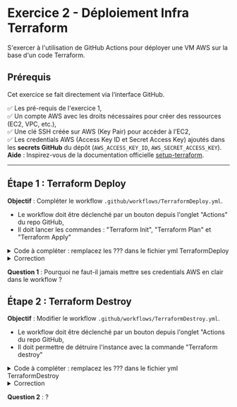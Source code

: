 # Exercice 2 - Déploiement Infra Terraform
S'exercer à l'utilisation de GitHub Actions pour déployer une VM AWS sur la base d'un code Terraform. 

## Prérequis
Cet exercice se fait directement via l’interface GitHub.

✅ Les pré-requis de l'exercice 1,  
✅ Un compte AWS avec les droits nécessaires pour créer des ressources (EC2, VPC, etc.),  
✅ Une clé SSH créée sur AWS (Key Pair) pour accéder à l’EC2,  
✅ Les credentials AWS (Access Key ID et Secret Access Key) ajoutés dans les **secrets GitHub** du dépôt (`AWS_ACCESS_KEY_ID`, `AWS_SECRET_ACCESS_KEY`).   
**Aide** : Inspirez-vous de la documentation officielle [setup-terraform](https://github.com/hashicorp/setup-terraform).

---

## Étape 1 : Terraform Deploy
**Objectif** : Compléter le workflow `.github/workflows/TerraformDeploy.yml`. 
- Le workflow doit être déclenché par un bouton depuis l'onglet "Actions" du repo GitHub,
- Il doit lancer les commandes : "Terraform Init", "Terraform Plan" et "Terraform Apply"

<details>
<summary>Code à compléter : remplacez les ??? dans le fichier yml TerraformDeploy</summary>

```yaml
name: Deploy with Terraform

on:
  ???

jobs:
  Terraform_deploy:
    runs-on: ubuntu-latest

    env:
      TF_INPUT: false
      AWS_ACCESS_KEY_ID: ${{ secrets.AWS_ACCESS_KEY_ID }}
      AWS_SECRET_ACCESS_KEY: ${{ secrets.AWS_SECRET_ACCESS_KEY }}

    steps:
      - name: Checkout code
        uses: actions/checkout@v4

      - name: Setup Terraform
        uses: hashicorp/setup-terraform@v3
        with:
          terraform_version: 1.6.6

      - ???
        working-directory: ./terraform-aws-instance

      - ???
        working-directory: ./terraform-aws-instance

      - ???
        working-directory: ./terraform-aws-instance
```
</details>

<details>
<summary>Correction</summary>

```yaml
name: Deploy with Terraform

on:
  workflow_dispatch:     # Permet le déclenchement manuel dans GitHub

jobs:
  Terraform_deploy :
    runs-on: ubuntu-latest

    env:
      TF_INPUT: false
      AWS_ACCESS_KEY_ID: ${{ secrets.AWS_ACCESS_KEY_ID }}
      AWS_SECRET_ACCESS_KEY: ${{ secrets.AWS_SECRET_ACCESS_KEY }}

    steps:
      # Clone le dépôt sur le runner Ubuntu de Github Actions pour accéder aux fichiers Terraform
      - name: Checkout code
        uses: actions/checkout@v4

      # Installe Terraform sur le runner Ubuntu de Github Actions
      - name: Setup Terraform
        uses: hashicorp/setup-terraform@v3
        with:
          terraform_version: 1.6.6

      - name: Terraform Init
        run: terraform init
        working-directory: ./terraform-aws-instance

      - name: Terraform Plan
        run: terraform plan
        working-directory: ./terraform-aws-instance

      - name: Terraform Apply
        run: terraform apply -auto-approve
        working-directory: ./terraform-aws-instance
```
</details>

  
**Question 1** : Pourquoi ne faut-il jamais mettre ses credentials AWS en clair dans le workflow ?

## Étape 2 : Terraform Destroy
**Objectif** : Modifier le workflow `.github/workflows/TerraformDestroy.yml`.
- Le workflow doit être déclenché par un bouton depuis l'onglet "Actions du repo GitHub,
- Il doit permettre de détruire l'instance avec la commande "Terraform destroy"

<details>
<summary>Code à compléter : remplacez les ??? dans le fichier yml TerraformDestroy</summary>

```yaml
name: Destroy with Terraform

on:
  workflow_dispatch:

jobs:
  Terraform_destroy :
    runs-on: ubuntu-latest

    env :
      AWS_ACCESS_KEY_ID: ${{ secrets.AWS_ACCESS_KEY_ID }}
      AWS_SECRET_ACCESS_KEY: ${{ secrets.AWS_SECRET_ACCESS_KEY }}

    steps:
      - name: Checkout code
        uses: actions/checkout@v4

      - name: Setup Terraform
        uses: hashicorp/setup-terraform@v3
        with:
          terraform_version: 1.6.6

      - name: Terraform Init
        run: terraform init
        working-directory: ./terraform-aws-instance

      - ???
        working-directory: ./terraform-aws-instance
```
</details>


<details>
<summary>Correction</summary>

```yaml
name: Destroy with Terraform

on:
  workflow_dispatch:

jobs:
  Terraform_destroy :
    runs-on: ubuntu-latest

    env :
      AWS_ACCESS_KEY_ID: ${{ secrets.AWS_ACCESS_KEY_ID }}
      AWS_SECRET_ACCESS_KEY: ${{ secrets.AWS_SECRET_ACCESS_KEY }}

    steps:
      - name: Checkout code
        uses: actions/checkout@v4

      - name: Setup Terraform
        uses: hashicorp/setup-terraform@v3
        with:
          terraform_version: 1.6.6

      - name: Terraform Init
        run: terraform init
        working-directory: ./terraform-aws-instance

      - name: Terraform Destroy
        run: terraform destroy -auto-approve
        working-directory: ./terraform-aws-instance
```
</details>

**Question 2** : ?
